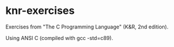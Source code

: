 # knr-exercises

Exercises from "The C Programming Language" (K&R, 2nd edition). 

Using ANSI C (compiled with gcc -std=c89).
